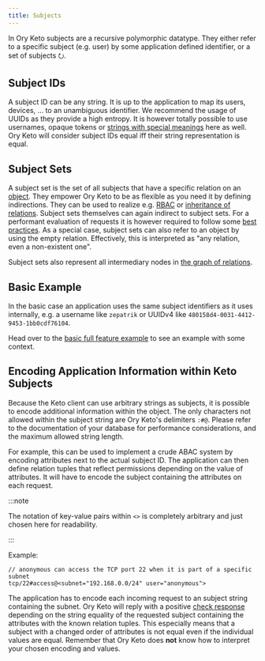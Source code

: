 ```yaml
---
title: Subjects
---
```


In Ory Keto subjects are a recursive polymorphic datatype. They either refer to
a specific subject (e.g. user) by some application defined identifier, or a set
of subjects ⭮.

## Subject IDs

A subject ID can be any string. It is up to the application to map its users,
devices, ... to an unambiguous identifier. We recommend the usage of UUIDs as
they provide a high entropy. It is however totally possible to use usernames,
opaque tokens or [strings with special meanings](/TODO) here as well. Ory Keto
will consider subject IDs equal iff their string representation is equal.

## Subject Sets

A subject set is the set of all subjects that have a specific relation on an
[object](./objects). They empower Ory Keto to be as flexible as you need it by
defining indirections. They can be used to realize e.g. [RBAC](/TODO) or
[inheritance of relations](/TODO). Subject sets themselves can again indirect to
subject sets. For a performant evaluation of requests it is however required to
follow some [best practices](../performance). As a special case, subject sets
can also refer to an object by using the empty relation. Effectively, this is
interpreted as "any relation, even a non-existent one".

Subject sets also represent all intermediary nodes in
[the graph of relations](/TODO).

## Basic Example

In the basic case an application uses the same subject identifiers as it uses
internally, e.g. a username like `zepatrik` or UUIDv4 like
`480158d4-0031-4412-9453-1bb0cdf76104`.

Head over to the [basic full feature example](../examples/olymp-file-sharing) to
see an example with some context.

## Encoding Application Information within Keto Subjects

Because the Keto client can use arbitrary strings as subjects, it is possible to
encode additional information within the object. The only characters not allowed
within the subject string are Ory Keto's delimiters `:#@`. Please refer to the
documentation of your database for performance considerations, and the maximum
allowed string length.

For example, this can be used to implement a crude ABAC system by encoding
attributes next to the actual subject ID. The application can then define
relation tuples that reflect permissions depending on the value of attributes.
It will have to encode the subject containing the attributes on each request.

:::note

The notation of key-value pairs within `<>` is completely arbitrary and just
chosen here for readability.

:::

Example:

```keto-relation-tuples
// anonymous can access the TCP port 22 when it is part of a specific subnet
tcp/22#access@<subnet="192.168.0.0/24" user="anonymous">
```

The application has to encode each incoming request to an subject string
containing the subnet. Ory Keto will reply with a positive
[check response](/TODO) depending on the string equality of the requested
subject containing the attributes with the known relation tuples. This
especially means that a subject with a changed order of attributes is not equal
even if the individual values are equal. Remember that Ory Keto does **not**
know how to interpret your chosen encoding and values.
